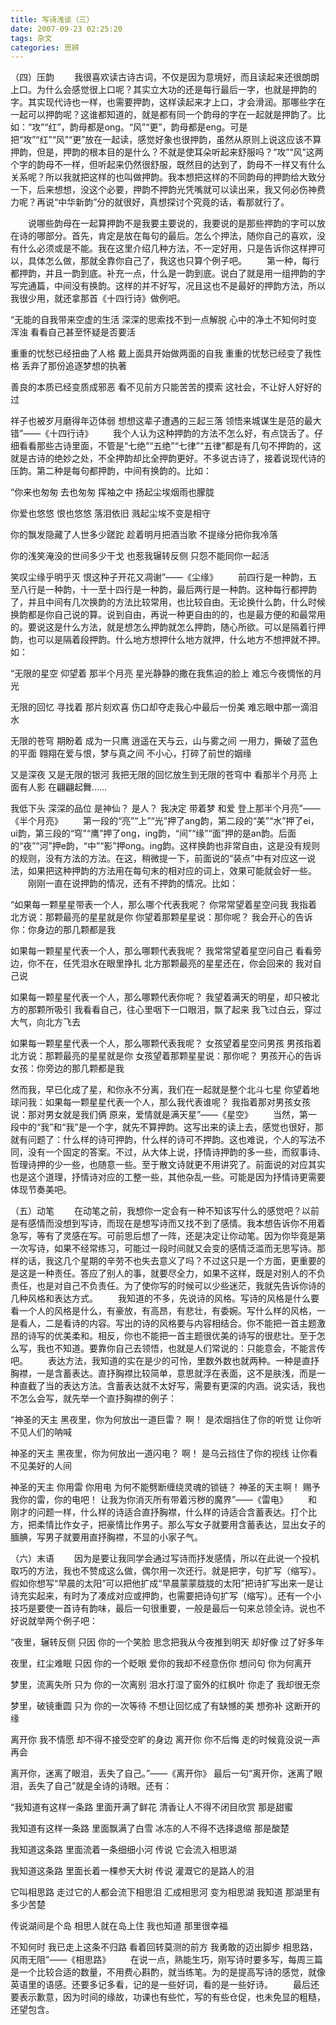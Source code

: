 ```yaml
---
title: 写诗浅谈（三）
date: 2007-09-23 02:25:20
tags: 杂文
categories: 思辨
---
```

（四）压韵
&emsp;&emsp;我很喜欢读古诗古词，不仅是因为意境好，而且读起来还很朗朗上口。为什么会感觉很上口呢？其实立大功的还是每行最后一字，也就是押韵的字。其实现代诗也一样，也需要押韵，这样读起来才上口，才会滑润。那哪些字在一起可以押韵呢？这谁都知道的，就是都有同一个韵母的字在一起就是押韵了。比如：“攻”“红”，韵母都是ong。“风”“更”，韵母都是eng。可是把“攻”“红”“风”“更”放在一起读，感觉好象也很押韵，虽然从原则上说这应该不算押韵，但是，押韵的根本目的是什么？不就是使耳朵听起来舒服吗？“攻”“风”这两个字的韵母不一样，但听起来仍然很舒服，既然目的达到了，韵母不一样又有什么关系呢？所以我就把这样的也叫做押韵。我本想把这样的不同韵母的押韵给大致分一下，后来想想，没这个必要，押韵不押韵光凭嘴就可以读出来，我又何必伤神费力呢？再说“中华新韵”分的就很好，真想探讨个究竟的话，看那就行了。
<!-- more -->
&emsp;&emsp;说哪些韵母在一起算押韵不是我要主要说的，我要说的是那些押韵的字可以放在诗的哪部分。首先，肯定是放在每句的最后。怎么个押法，随你自己的喜欢，没有什么必须或是不能。我在这里介绍几种方法，不一定好用，只是告诉你这样押可以，具体怎么做，那就全靠你自己了，我这也只算个例子吧。
&emsp;&emsp;第一种，每行都押韵，并且一韵到底。补充一点，什么是一韵到底。说白了就是用一组押韵的字写完通篇，中间没有换韵。这样的并不好写，况且这也不是最好的押韵方法，所以我很少用，就还拿那首《十四行诗》做例吧。

“无能的自我带来空虚的生活
深深的思索找不到一点解脱
心中的净土不知何时变浑浊
看看自己甚至怀疑是否要活

重重的忧愁已经扭曲了人格
戴上面具开始做两面的自我
重重的忧愁已经变了我性格
丢弃了那份追逐梦想的执著

善良的本质已经变质成邪恶
看不见前方只能苦苦的摸索
这社会，不让好人好好的过

祥子也被岁月磨得年迈体弱
想想这辈子遭遇的三起三落
领悟来城谋生是范的最大错”——《十四行诗》
&emsp;&emsp;我个人认为这种押韵的方法不怎么好，有点饶舌了。仔细看看那些古诗里面，不管是“七绝”“五绝”“七律”“五律”都是有几句不押韵的，这就是古诗的绝妙之处，不全押韵却比全押韵更好。不多说古诗了，接着说现代诗的压韵。第二种是每句都押韵，中间有换韵的。比如：

“你来也匆匆
去也匆匆
挥袖之中
扬起尘埃烟雨也朦胧

你爱也悠悠
恨也悠悠
落泪依旧
溅起尘埃不变是相守


你的飘发隐藏了人世多少蹉跎
趁着明月把酒当歌
不提缘分把你我冷落

你的浅笑淹没的世间多少干戈
也惹我辗转反侧
只怨不能同你一起活

笑叹尘缘乎明乎灭
恨这种子开花又凋谢”——《尘缘》
&emsp;&emsp;前四行是一种韵，五至八行是一种韵，十一至十四行是一种韵，最后两行是一种韵。这种每行都押韵了，并且中间有几次换韵的方法比较常用，也比较自由。无论换什么韵，什么时候换韵都是你自己说的算。说到自由，再说一种更自由的的，也是最方便的和最常用的。要说这是什么方法，就是想怎么押韵就怎么押韵，随心所欲。可以是隔着行押韵，也可以是隔着段押韵。什么地方想押什么地方就押，什么地方不想押就不押。如：

“无限的星空
仰望着
那半个月亮
星光静静的撒在我焦迫的脸上
难忘今夜惆怅的月光

无限的回忆
寻找着
那片刻欢喜
伤口却夺走我心中最后一份美
难忘眼中那一滴泪水

无限的苍穹
期盼着
成为一只鹰
逍遥在天与云，山与雾之间
一用力，撕破了蓝色的平面
翱翔在爱与恨，梦与真之间
不小心，打碎了前世的姻缘

又是深夜
又是无限的银河
我把无限的回忆放生到无限的苍穹中
看那半个月亮
上面有人影
在翩翩起舞……

我低下头
深深的品位
是神仙？
是人？
我决定
带着梦
和爱
登上那半个月亮”——《半个月亮》
&emsp;&emsp;第一段的“亮”“上”“光”押了ang韵，第二段的“美”“水”押了ei，ui韵，第三段的“穹”“鹰”押了ong，ing韵，“间”“缘”“面”押的是an韵。后面的“夜”“河”押e韵，“中”“影”押ong。ing韵。这样换韵也非常自由，这是没有规则的规则，没有方法的方法。在这，稍微提一下，前面说的“装点”中有对应这一说法，如果把这种押韵的方法用在每句末的相对应的词上，效果可能就会好一些。
&emsp;&emsp;刚刚一直在说押韵的情况，还有不押韵的情况。比如：

“如果每一颗星星带表一个人，那么哪个代表我呢？
你常常望着星空问我
我指着北方说：那颗最亮的星星就是你
你望着那颗星星说：那你呢？
我会开心的告诉你：你身边的那几颗都是我

如果每一颗星星代表一个人，那么哪颗代表我呢？
我常常望着星空问自己
看看旁边，你不在，任凭泪水在眼里挣扎
北方那颗最亮的星星还在，你会回来的
我对自己说

如果每一颗星星代表一个人，那么哪颗代表你呢？
我望着满天的明星，却只被北方的那颗所吸引
我看看自己，往心里咽下一口眼泪，飘了起来
我飞过白云，穿过大气，向北方飞去

如果每一颗星星代表一个人，那么哪颗代表我呢？
女孩望着星空问男孩
男孩指着北方说：那颗最亮的星星就是你
女孩望着那颗星星说：那你呢？
男孩开心的告诉女孩：你旁边的那几颗都是我

然而我，早已化成了星，和你永不分离，我们在一起就是整个北斗七星
你望着地球问我：如果每一颗星星代表一个人，那么我代表谁呢？
我指着那对男孩女孩说：那对男女就是我们俩
原来，爱情就是满天星”——《星空》
&emsp;&emsp;当然，第一段中的“我”和“我”是一个字，就先不算押韵。这写出来的读上去，感觉也很好，那就有问题了：什么样的诗可押韵，什么样的诗可不押韵。这也难说，个人的写法不同，没有一个固定的答案。不过，从大体上说，抒情诗押韵的多一些，而叙事诗、哲理诗押的少一些，也随意一些。至于散文诗就更不用讲究了。前面说的对应其实也是这个道理，抒情诗对应的工整一些，其他杂乱一些。可能是因为抒情诗更需要体现节奏美吧。

（五）动笔
&emsp;&emsp;在动笔之前，我想你一定会有一种不知该写什么的感觉吧？以前是有感情而没想到写诗，而现在是想写诗而又找不到了感情。我本想告诉你不用着急写，等有了灵感在写。可前思后想了一阵，还是决定让你动笔。因为你毕竟是第一次写诗，如果不经常练习，可能过一段时间就又会变的感情泛滥而无思写诗。那样的话，我这几个星期的辛劳不也失去意义了吗？不过这只是一个方面，更重要的是这是一种责任。答应了别人的事，就要尽全力，如果不这样，既是对别人的不负责任，也是对自己不负责任。为了使你写的时候可以少些迷茫，我就先告诉你诗的几种风格和表达方式。
&emsp;&emsp;我知道的不多，先说诗的风格。写诗的风格是什么要看一个人的风格是什么，有豪放，有高昂，有悲壮，有委婉。写什么样的风格，一是看人，二是看诗的内容。写出的诗的风格要与内容相结合。你不能把一首主题激昂的诗写的优美柔和。相反，你也不能把一首主题很优美的诗写的很悲壮。至于怎么写，我也不知道。要靠你自己去领悟，也就是人们常说的：只能意会，不能言传吧。
&emsp;&emsp;表达方法，我知道的实在是少的可怜，里数外数也就两种。一种是直抒胸襟，一是含蓄表达。直抒胸襟比较简单，意思就浮在表面，这不是肤浅，而是一种直截了当的表达方法。含蓄表达就不太好写，需要有更深的内涵。说实话，我也不怎么会写，就先举一个直抒胸襟的例子：

“神圣的天主
黑夜里，你为何放出一道巨雷？
啊！
是浓烟挡住了你的听觉
让你听不见人们的呐喊

神圣的天主
黑夜里，你为何放出一道闪电？
啊！
是乌云挡住了你的视线
让你看不见美好的人间

神圣的天主
你用雷
你用电
为何不能劈断缠绕灵魂的锁链？
神圣的天主啊！
赐予我你的雷，你的电吧！
让我为你消灭所有带着污秽的魔界”——《雷电》
&emsp;&emsp;和刚才的问题一样，什么样的诗适合直抒胸襟，什么样的诗适合含蓄表达。打个比方，把柔情比作女子，把豪情比作男子。那么写女子就要用含蓄表达，显出女子的腼腆，写男子就要用直抒胸襟，不显的小家子气。

（六）末语
&emsp;&emsp;因为是要让我同学会通过写诗而抒发感情，所以在此说一个投机取巧的方法，我也不赞成这么做，偶尔用一次还行。就是把字，句扩写（缩写）。假如你想写“早晨的太阳”可以把他扩成“早晨蒙蒙胧胧的太阳”把诗扩写出来一是让诗充实起来，有时为了凑成对应或押韵，也需要把诗句扩写（缩写）。还有一个小技巧是要使一首诗有韵味，最后一句很重要，一般是最后一句来总领全诗。说也不好说就举两个例子吧：

“夜里，辗转反侧
只因
你的一个笑脸
思念把我从今夜推到明天
却好像
过了好多年

夜里，红尘难眠
只因
你的一个眨眼
爱你的我却不经意伤你
想问句
你为何离开

梦里，流离失所
只为
你的一次离别
泪水打湿了窗外的红枫叶
你走了
我却很无奈

梦里，破镜重圆
只为
你的一次等待
不想让回忆成了有缺憾的美
想弥补
这断开的缘

离开你
我不情愿
却不得不接受空旷的身边
离开你
你不后悔
走的时候竟没说一声再会

离开你，迷离了眼泪，丢失了自己。”——《离开你》
最后一句“离开你，迷离了眼泪，丢失了自己”就是全诗的诗眼。还有：

“我知道有这样一条路
里面开满了鲜花
清香让人不得不闭目欣赏
那是甜蜜

我知道有这样一条路
里面飘满了白雪
冰冻的人不得不选择退缩
那是酸楚

我知道这条路
里面流着一条细细小河
传说
它会流入相思湖

我知道这条路
里面长着一棵参天大树
传说
灌溉它的是路人的泪

它叫相思路
走过它的人都会流下相思泪
汇成相思河
变为相思湖
我知道
那湖里有多少苦楚

传说湖间是个岛
相思人就在岛上住
我也知道
那里很幸福

不知何时
我已走上这条不归路
看着回转莫测的前方
我勇敢的迈出脚步
相思路，风雨无阻”——《相思路》
&emsp;&emsp;在说一点，熟能生巧，刚写诗时要多写，每周三篇是一个比较合适的数量，不用费心斟酌，就当练笔。为的是提高写诗的感觉，就像英语里的语感。还要多记多看，记的是一些好词，看的是一些好诗。
&emsp;&emsp;最后还要表示歉意，因为时间的缘故，功课也有些忙，写的有些仓促，也未免显的粗糙，还望包含。
